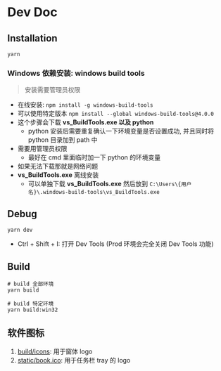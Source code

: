 # Dev Doc

## Installation

```
yarn
```

### Windows 依赖安装: windows build tools

> 安装需要管理员权限

 - 在线安装: `npm install -g windows-build-tools`
 - 可以使用特定版本 `npm install --global windows-build-tools@4.0.0`
 - 这个步骤会下载 **vs_BuildTools.exe 以及 python**
     - python 安装后需要重复确认一下环境变量是否设置成功, 并且同时将 python 目录加到 path 中
 - 需要用管理员权限
     - 最好在 cmd 里面临时加一下 python 的环境变量
 - 如果无法下载那就是网络问题
 - **vs_BuildTools.exe** 离线安装
   - 可以单独下载 **vs_BuildTools.exe** 然后放到 `C:\Users\{用户名}\.windows-build-tools\vs_BuildTools.exe`


## Debug

```
yarn dev
```

- Ctrl + Shift + I: 打开 Dev Tools (Prod 环境会完全关闭 Dev Tools 功能)

## Build

```
# build 全部环境
yarn build

# build 特定环境
yarn build:win32
```

## 软件图标

1. [build/icons](../build/icons): 用于窗体 logo
2. [static/book.ico](../static/book.ico): 用于任务栏 tray 的 logo 